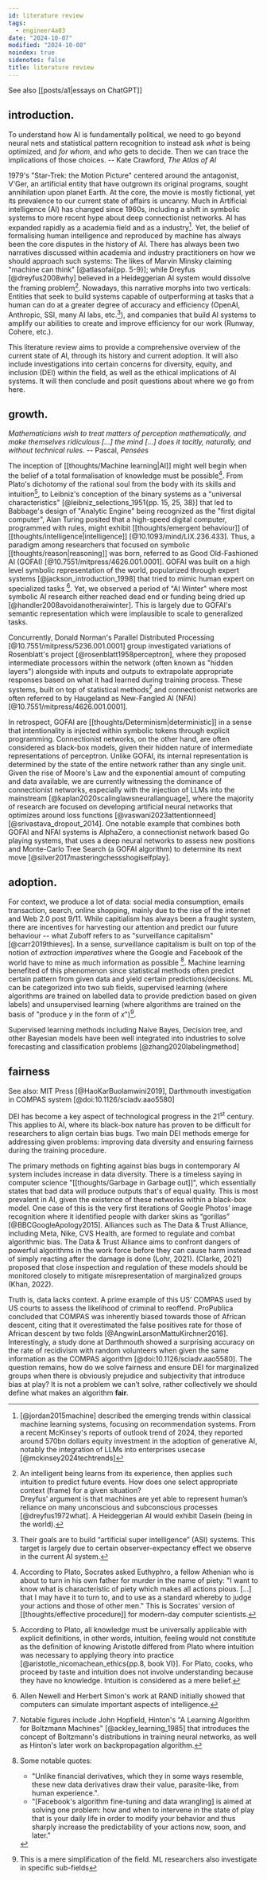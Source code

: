 ```yaml
---
id: literature review
tags:
  - engineer4a03
date: "2024-10-07"
modified: "2024-10-08"
noindex: true
sidenotes: false
title: literature review
---
```


See also [[posts/a1|essays on ChatGPT]]

## introduction.

<p class="quotes">
  To understand how AI is fundamentally political, we need to go beyond neural nets and statistical pattern recognition to instead ask <i>what</i> is being optimized, and <i>for whom</i>, and <i>who</i> gets to decide. Then we can trace the implications of those choices. -- Kate Crawford, <i>The Atlas of AI</i>
</p>

1979's "Star-Trek: the Motion Picture" centered around the antagonist, V'Ger, an artificial entity that have outgrown its original programs, sought annihilation upon planet Earth. At the core,
the movie is mostly fictional, yet its prevalence to our current state of affairs is uncanny. Much in Artificial intelligence (AI) has changed since 1960s, including a shift in symbolic
systems to more recent hype about deep connectionist networks. AI has expanded rapidly as a academia field and as a industry[^1]. Yet, the belief of formalising human intelligence and reproduced
by machine has always been the core disputes in the history of AI. There has always been two narratives discussed within academia and industry practitioners on how we should approach such systems:
The likes of Marvin Minsky claiming "machine can think" [@atlasofai{pp. 5-9}]; while Dreyfus [@dreyfus2008why] believed in a Heideggerian AI system would dissolve the framing problem[^framing].
Nowadays, this narrative morphs into two verticals: Entities that seek to build systems capable of outperforming at tasks that a human can do at a greater degree of accuracy and efficiency (OpenAI, Anthropic, SSI, many AI labs, etc.[^ssi]), and
companies that build AI systems to amplify our abilities to create and improve efficiency for our work (Runway, Cohere, etc.).

This literature review aims to provide a comprehensive overview of the current state of AI, through its history and current adoption. It will also include investigations into certain concerns for diversity, equity, and inclusion (DEI) within the field,
as well as the ethical implications of AI systems. It will then conclude and posit questions about where we go from here.

[^1]:
    [@jordan2015machine] described the emerging trends within classical machine learning systems, focusing on recommendation systems. From a recent McKinsey's reports of outlook trend of 2024, they
    reported around 570bn dollars equity investment in the adoption of generative AI, notably the integration of LLMs into enterprises usecase [@mckinsey2024techtrends]

[^framing]:
    An intelligent being learns from its experience, then applies such intuition to predict future events. How does one select appropriate context (frame) for a given situation?<br />
    Dreyfus’ argument is that machines are yet able to represent human’s reliance on many unconscious and subconscious processes [@dreyfus1972what]. A Heideggerian AI would exhibit Dasein (being in the world).

[^ssi]: Their goals are to build “artificial super intelligence” (ASI) systems. This target is largely due to certain observer-expectancy effect we observe in the current AI system.

## growth.

<p class="quotes">
  <i>Mathematicians wish to treat matters of perception mathematically, and make themselves ridiculous [...] the mind [...] does it tacitly, naturally, and without technical rules.</i> -- Pascal, <i>Pensées</i>
</p>

The inception of [[thoughts/Machine learning|AI]] might well begin when the belief of a total formalisation of knowledge must be possible[^2]. From Plato's
dichotomy of the rational soul from the body with its skills and intuition[^3], to Leibniz's conception of the binary systems as a "universal characteristics" [@leibniz_selections_1951{pp. 15, 25, 38}] that
led to Babbage's design of "Analytic Engine" being recognized as the "first digital computer", Alan Turing posited that a high-speed digital computer, programmed
with rules, might exhibit [[thoughts/emergent behaviour]] of [[thoughts/intelligence|intelligence]] [@10.1093/mind/LIX.236.433]. Thus, a paradigm among researchers that focused on symbolic [[thoughts/reason|reasoning]] was born, referred to as Good Old-Fashioned AI (GOFAI) [@10.7551/mitpress/4626.001.0001]. GOFAI was built on a high level symbolic representation of the world, popularized through expert systems [@jackson_introduction_1998]
that tried to mimic human expert on specialized tasks [^4]. Yet, we observed a period of "AI Winter" where most symbolic AI research either reached dead end or funding being dried up [@handler2008avoidanotheraiwinter].
This is largely due to GOFAI's semantic representation which were implausible to scale to generalized tasks.

Concurrently, Donald Norman's Parallel Distributed Processing [@10.7551/mitpress/5236.001.0001] group investigated variations of Rosenblatt's project [@rosenblatt1958perceptron], where they
proposed intermediate processors within the network (often known as "hidden layers") alongside with inputs and outputs to extrapolate appropriate responses based on what it had learned during training process.
These systems, built on top of statistical methods[^5] and connectionist networks are often referred to by Haugeland as New-Fangled AI (NFAI) [@10.7551/mitpress/4626.001.0001].

In retrospect, GOFAI are [[thoughts/Determinism|deterministic]] in a sense that intentionality is injected within symbolic tokens through explicit programming.
Connectionist networks, on the other hand, are often considered as black-box models, given their hidden nature of intermediate representations of perceptron.
Unlike GOFAI, its internal representation is determined by the state of the entire network rather than any single unit.
Given the rise of Moore's Law and the exponential amount of computing and data available, we are currently witnessing the dominance of connectionist networks, especially with the injection of LLMs into the mainstream [@kaplan2020scalinglawsneurallanguage],
where the majority of research are focused on developing artificial neural networks that optimizes around loss functions [@vaswani2023attentionneed] [@srivastava_dropout_2014]. One notable example that combines both GOFAI and NFAI
systems is AlphaZero, a connectionist network based Go playing systems, that uses a deep neural networks to assess new positions and Monte-Carlo Tree Search (a GOFAI algorithm) to determine its next move [@silver2017masteringchessshogiselfplay].

[^2]:
    According to Plato, Socrates asked Euthyphro, a fellow Athenian who is about to turn in his own father for murder in the name of piety: "I want to know what is characteristic of piety which makes all actions pious. [...] that I may have it to turn to, and to use as a standard whereby to judge your actions and those of other men."
    This is Socrates' version of [[thoughts/effective procedure]] for modern-day computer scientists.

[^3]:
    According to Plato, all knowledge must be universally applicable with explicit definitions, in other words, intuition, feeling would not constitute as the definition of knowing
    Aristotle differed from Plato where intuition was necessary to applying theory into practice [@aristotle_nicomachean_ethics{pp.8, book VI}].
    For Plato, cooks, who proceed by taste and intuition does not involve understanding because they have no knowledge. Intuition is considered as a mere belief.

[^4]: Allen Newell and Herbert Simon's work at RAND initially showed that computers can simulate important aspects of intelligence.

[^5]: Notable figures include John Hopfield, Hinton's "A Learning Algorithm for Boltzmann Machines" [@ackley_learning_1985] that introduces the concept of Boltzmann's distributions in training neural networks, as well as Hinton's later work on backpropagation algorithm.

## adoption.

For context, we produce a lot of data: social media consumption, emails transaction, search, online shopping, mainly due to the rise of the internet and Web 2.0 post 9/11. While
capitialism has always been a fraught system, there are incentives for harvesting our attention and predict our future behaviour -- what Zuboff refers to as "surveillance capitalism" [@carr2019thieves]. In a sense,
surveillance capitalism is built on top of the notion of _extraction imperatives_ where the Google and Facebook of the world have to mine as much information as possible [^6]. Machine learning benefited
of this phenomenon since statistical methods often predict certain pattern from given data and yield certain predictions/decisions. ML can be categorized into two sub fields, supervised learning
(where algorithms are trained on labelled data to provide prediction based on given labels) and unsupervised learning (where algorithms are trained on the basis of "produce _y_ in the form of _x_")[^7].

Supervised learning methods including Naive Bayes, Decision tree, and other Bayesian models have been well integrated into industries to solve forecasting and classification problems [@zhang2020labelingmethod]

[^6]: Some notable quotes:

    - "Unlike financial derivatives, which they in some ways resemble, these new data derivatives draw their value, parasite-like, from human experience.".
    - "[Facebook's algorithm fine-tuning and data wrangling] is aimed at solving one problem: how and when to intervene in the state of play that is your daily life in order to modify your behavior and thus sharply increase the predictability of your actions now, soon, and later."

[^7]: This is a mere simplification of the field. ML researchers also investigate in specific sub-fields

## fairness

See also: MIT Press [@HaoKarBuolamwini2019], Darthmouth investigation in COMPAS system [@doi:10.1126/sciadv.aao5580]

DEI has become a key aspect of technological progress in the $21^{\text{st}}$ century. This applies to AI, where its black-box nature has proven to be difficult for researchers to align certain bias bugs. Two main DEI methods emerge for addressing given problems: improving data
diversity and ensuring fairness during the training procedure.

The primary methods on fighting against bias bugs in contemporary AI system includes increase in data diversity. There is a timeless saying in computer science "[[thoughts/Garbage in Garbage out]]",
which essentially states that bad data will produce outputs that's of equal quality.
This is most prevalent in AI, given the existence of these networks within a black-box model. One case of this is the very first iterations of Google Photos’ image
recognition where it identified people with darker skins as “gorillas” [@BBCGoogleApology2015]. Alliances such as The Data & Trust Alliance, including Meta, Nike, CVS Health, are formed to regulate and
combat algorithmic bias. The Data & Trust Alliance aims to confront dangers of powerful algorithms in the work force before they can cause harm instead of simply reacting after
the damage is done (Lohr, 2021). (Clarke, 2021) proposed that close inspection and regulation of these models should be monitored closely to mitigate misrepresentation of marginalized groups (Khan, 2022).

Truth is, data lacks context. A prime example of this US’ COMPAS used by US courts to assess the likelihood of criminal to reoffend. ProPublica concluded that COMPAS was inherently
biased towards those of African descent, citing that it overestimated the false positives rate for those of African descent by two folds [@AngwinLarsonMattuKirchner2016]. Interestingly, a study done at Darthmouth showed
a surprising accuracy on the rate of recidivism with random volunteers when given the same information as the COMPAS algorithm [@doi:10.1126/sciadv.aao5580].
The question remains, how do we solve fairness and ensure DEI for marginalized groups when there is obviously prejudice and subjectivity that introduce bias at play?
It is not a problem we can’t solve, rather collectively we should define what makes an algorithm **fair**.

